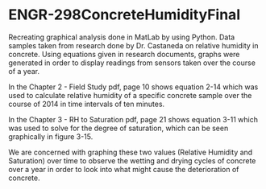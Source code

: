 # ENGR-298ConcreteHumidityFinal

Recreating graphical analysis done in MatLab by using Python. Data samples taken from research done by Dr. Castaneda on relative humidity in concrete.
Using equations given in research documents, graphs were generated in order to display readings from sensors taken over the course of a year.

In the Chapter 2 - Field Study pdf, page 10 shows equation 2-14 which was used to calculate relative humidity of a specific concrete sample over the course
of 2014 in time intervals of ten minutes.

In the Chapter 3 - RH to Saturation pdf, page 21 shows equation 3-11 which was used to solve for the degree of saturation, which can be seen graphically
in figure 3-15.

We are concerned with graphing these two values (Relative Humidity and Saturation) over time to observe the wetting and drying cycles of concrete over a year
in order to look into what might cause the deterioration of concrete. 
